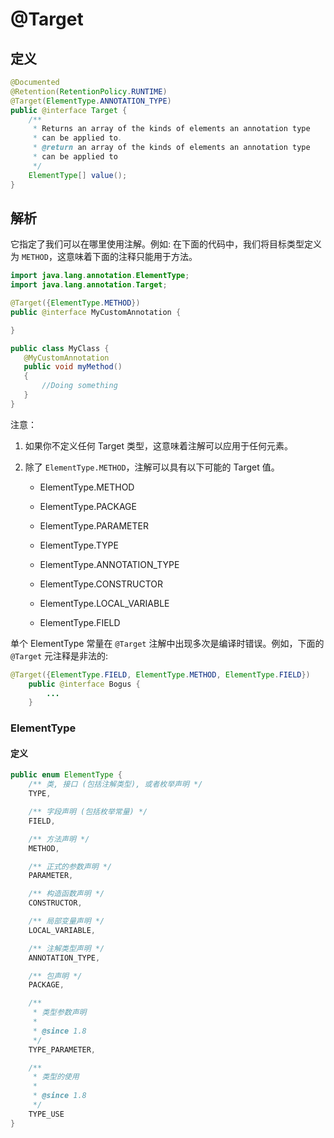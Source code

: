 # @Target

## 定义

```java
@Documented
@Retention(RetentionPolicy.RUNTIME)
@Target(ElementType.ANNOTATION_TYPE)
public @interface Target {
    /**
     * Returns an array of the kinds of elements an annotation type
     * can be applied to.
     * @return an array of the kinds of elements an annotation type
     * can be applied to
     */
    ElementType[] value();
}
```

## 解析

它指定了我们可以在哪里使用注解。例如: 在下面的代码中，我们将目标类型定义为 `METHOD`，这意味着下面的注释只能用于方法。

```java
import java.lang.annotation.ElementType;
import java.lang.annotation.Target;

@Target({ElementType.METHOD})
public @interface MyCustomAnnotation {

}
```

```java
public class MyClass {
   @MyCustomAnnotation
   public void myMethod()
   {
       //Doing something
   }
}
```

注意：

1. 如果你不定义任何 Target 类型，这意味着注解可以应用于任何元素。
2. 除了 `ElementType.METHOD`，注解可以具有以下可能的 Target 值。

   * ElementType.METHOD

   * ElementType.PACKAGE

   * ElementType.PARAMETER

   * ElementType.TYPE

   * ElementType.ANNOTATION\_TYPE

   * ElementType.CONSTRUCTOR

   * ElementType.LOCAL\_VARIABLE

   * ElementType.FIELD

单个 ElementType 常量在 `@Target` 注解中出现多次是编译时错误。例如，下面的 `@Target` 元注释是非法的:

```java
@Target({ElementType.FIELD, ElementType.METHOD, ElementType.FIELD})
    public @interface Bogus {
        ...
    }
```

### ElementType

#### 定义

```java
public enum ElementType {
    /** 类, 接口 (包括注解类型), 或者枚举声明 */
    TYPE,

    /** 字段声明 (包括枚举常量) */
    FIELD,

    /** 方法声明 */
    METHOD,

    /** 正式的参数声明 */
    PARAMETER,

    /** 构造函数声明 */
    CONSTRUCTOR,

    /** 局部变量声明 */
    LOCAL_VARIABLE,

    /** 注解类型声明 */
    ANNOTATION_TYPE,

    /** 包声明 */
    PACKAGE,

    /**
     * 类型参数声明
     *
     * @since 1.8
     */
    TYPE_PARAMETER,

    /**
     * 类型的使用
     *
     * @since 1.8
     */
    TYPE_USE
}
```



